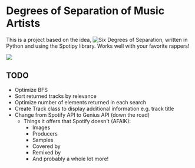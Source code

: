 # Degrees of Separation of Music Artists

This is a project based on the idea, ![Six Degrees of Separation](https://en.wikipedia.org/wiki/Six_degrees_of_separation), written
in Python and using the Spotipy library. Works well with your favorite rappers!

![](https://media.giphy.com/media/7prA745iHHzgY/giphy.gif)

## TODO
- Optimize BFS
- Sort returned tracks by relevance
- Optimize number of elements returned in each search
- Create Track class to display additional information e.g. track title
- Change from Spotify API to Genius API (down the road)
    - Things it offers that Spotify doesn't (AFAIK):
        - Images
        - Producers
        - Samples
        - Covered by
        - Remixed by
        - And probably a whole lot more!
